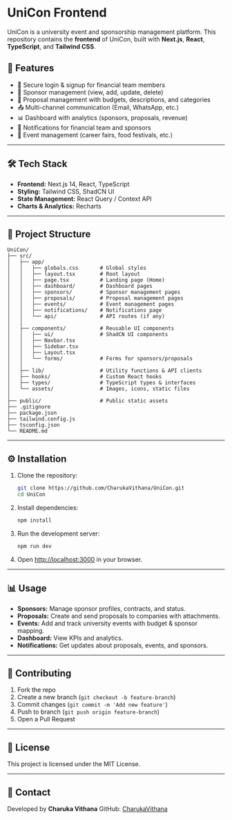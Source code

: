 # UniCon Frontend

UniCon is a university event and sponsorship management platform. This repository contains the **frontend** of UniCon, built with **Next.js**, **React**, **TypeScript**, and **Tailwind CSS**.

## 🚀 Features

* 🔑 Secure login & signup for financial team members
* 🏢 Sponsor management (view, add, update, delete)
* 📑 Proposal management with budgets, descriptions, and categories
* 📤 Multi-channel communication (Email, WhatsApp, etc.)
* 📊 Dashboard with analytics (sponsors, proposals, revenue)
* 🔔 Notifications for financial team and sponsors
* 🎉 Event management (career fairs, food festivals, etc.)

---

## 🛠️ Tech Stack

* **Frontend:** Next.js 14, React, TypeScript
* **Styling:** Tailwind CSS, ShadCN UI
* **State Management:** React Query / Context API
* **Charts & Analytics:** Recharts

---

## 📂 Project Structure

```
UniCon/
├── src/
│   ├── app/
│   │   ├── globals.css       # Global styles
│   │   ├── layout.tsx        # Root layout
│   │   ├── page.tsx          # Landing page (Home)
│   │   ├── dashboard/        # Dashboard pages
│   │   ├── sponsors/         # Sponsor management pages
│   │   ├── proposals/        # Proposal management pages
│   │   ├── events/           # Event management pages
│   │   ├── notifications/    # Notifications page
│   │   └── api/              # API routes (if any)
│   │
│   ├── components/           # Reusable UI components
│   │   ├── ui/               # ShadCN UI components
│   │   ├── Navbar.tsx
│   │   ├── Sidebar.tsx
│   │   ├── Layout.tsx
│   │   └── forms/            # Forms for sponsors/proposals
│   │
│   ├── lib/                  # Utility functions & API clients
│   ├── hooks/                # Custom React hooks
│   ├── types/                # TypeScript types & interfaces
│   └── assets/               # Images, icons, static files
│
├── public/                   # Public static assets
├── .gitignore
├── package.json
├── tailwind.config.js
├── tsconfig.json
└── README.md
```

---

## ⚙️ Installation

1. Clone the repository:

   ```bash
   git clone https://github.com/CharukaVithana/UniCon.git
   cd UniCon
   ```

2. Install dependencies:

   ```bash
   npm install
   ```

3. Run the development server:

   ```bash
   npm run dev
   ```

4. Open [http://localhost:3000](http://localhost:3000) in your browser.

---

## 📊 Usage

* **Sponsors:** Manage sponsor profiles, contracts, and status.
* **Proposals:** Create and send proposals to companies with attachments.
* **Events:** Add and track university events with budget & sponsor mapping.
* **Dashboard:** View KPIs and analytics.
* **Notifications:** Get updates about proposals, events, and sponsors.

---

## 🤝 Contributing

1. Fork the repo
2. Create a new branch (`git checkout -b feature-branch`)
3. Commit changes (`git commit -m 'Add new feature'`)
4. Push to branch (`git push origin feature-branch`)
5. Open a Pull Request

---

## 📜 License

This project is licensed under the MIT License.

---

## 📧 Contact

Developed by **Charuka Vithana**
GitHub: [CharukaVithana](https://github.com/CharukaVithana)
